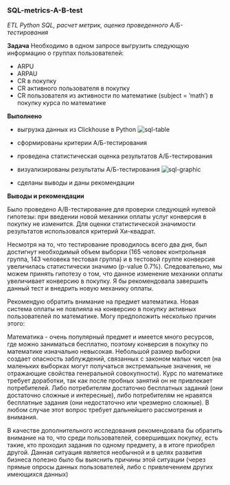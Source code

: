 ### SQL-metrics-A-B-test
*ETL Python SQL, расчет метрик, оценка проведенного А/Б-тестирования*

**Задача** 
Необходимо в одном запросе выгрузить следующую информацию о группах пользователей:
 - ARPU
 - ARPAU
 - CR в покупку
 - СR активного пользователя в покупку
 - CR пользователя из активности по математике (subject = ’math’) в покупку курса по математике

**Выполнено**
 - выгрузка данных из Clickhouse в Python
 ![sql-table](https://user-images.githubusercontent.com/128238543/236139390-86a3e35b-e8dd-43fd-86a4-f2a40370f8a6.jpg)
 
 - сформированы критерии А/Б-тестирования
 - проведена статистическая оценка результатов А/Б-тестирования
 - визуализированы результаты А/Б-тестирования
 ![sql-graphic](https://user-images.githubusercontent.com/128238543/236140165-c9d8d0f8-0a42-458a-bb8b-677d08075f8b.png)
 - сделаны выводы и даны рекомендации
 
**Выводы и рекомендации**


Было проведено А/В-тестирование для проверки следующей нулевой гипотезы: при введении новой механики оплаты услуг конверсия в покупку не изменится. Для оценки статистической значимости результатов использовался критерий Хи-квадрат.

Несмотря на то, что тестирование проводилось всего два дня, был достигнут необходимый объем выборки (165 человек контрольная группа, 143 человека тестовая группа) и в тестовой группе конверсия увеличилась статистически значимо (p-value 0.7%). Следовательно, мы можем принять гипотезу о том, что данное изменение механики оплаты увеличивает конверсию в покупку. Я бы рекомендовала завершить данный тест и внедрить новую механику оплаты.

Рекомендую обратить внимание на предмет математика. Новая система оплаты не повлияла на конверсию в покупку активных пользователей по математике. Могу предположить несколько причин этого:

Математика - очень популярный предмет и имеется много ресурсов, где можно заниматься бесплатно, поэтому конверсия в покупку по математике изначально невысокая. Небольшой размер выборки создает опасность заблуждений, связанных с законом малых чисел (на маленьких выборках могут получаться экстремальные значения, не отражающие свойства генеральной совокупности). Курс по математике требует доработки, так как после пробных занятий он не привлекает потребителей. Либо потребителям достаточно бесплатных заданий (они достаточно сложные и интересные), либо потребителям не нравятся бесплатные задания (они недостаточно или чрезмерно сложные). В любом случае этот вопрос требует дальнейшего рассмотрения и внимания.

В качестве дополнительного исследования рекомендовала бы обратить внимание на то, что среди пользователей, совершивших покупку, есть такие, кто проходил задания по одному предмету, а в итоге приобрел другой. Данная ситуация является необычной и в целях развития бизнеса полезно было бы выяснить причины этой ситуации (через прямые опросы данных пользователей, либо с привлечением других имеющихся данных)
